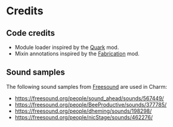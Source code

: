# Credits

## Code credits

* Module loader inspired by the [Quark](https://github.com/Vazkii/Quark) mod.
* Mixin annotations inspired by the [Fabrication](https://github.com/unascribed/Fabrication) mod.

## Sound samples

The following sound samples from [Freesound](https://freesound.org) are used in Charm:

* https://freesound.org/people/sound_ahead/sounds/567449/
* https://freesound.org/people/BeeProductive/sounds/377785/
* https://freesound.org/people/dheming/sounds/198298/
* https://freesound.org/people/nicStage/sounds/462276/